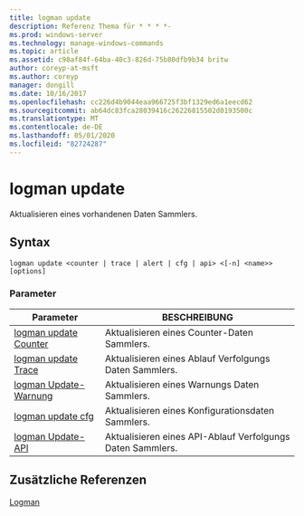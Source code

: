 ```yaml
---
title: logman update
description: Referenz Thema für * * * *-
ms.prod: windows-server
ms.technology: manage-windows-commands
ms.topic: article
ms.assetid: c98af84f-64ba-40c3-826d-75b80dfb9b34 britw
author: coreyp-at-msft
ms.author: coreyp
manager: dongill
ms.date: 10/16/2017
ms.openlocfilehash: cc226d4b9044eaa966725f3bf1329ed6a1eecd62
ms.sourcegitcommit: ab64dc83fca28039416c26226815502d0193500c
ms.translationtype: MT
ms.contentlocale: de-DE
ms.lasthandoff: 05/01/2020
ms.locfileid: "82724287"
---
```

# <a name="logman-update"></a>logman update



Aktualisieren eines vorhandenen Daten Sammlers.

## <a name="syntax"></a>Syntax

```
logman update <counter | trace | alert | cfg | api> <[-n] <name>> [options]
```

### <a name="parameters"></a>Parameter

|Parameter|BESCHREIBUNG|
|---------|-----------|
|[logman update Counter](logman-update-counter.md)|Aktualisieren eines Counter-Daten Sammlers.|
|[logman update Trace](logman-update-trace.md)|Aktualisieren eines Ablauf Verfolgungs Daten Sammlers.|
|[logman Update-Warnung](logman-update-alert.md)|Aktualisieren eines Warnungs Daten Sammlers.|
|[logman update cfg](logman-update-cfg.md)|Aktualisieren eines Konfigurationsdaten Sammlers.|
|[logman Update-API](logman-update-api.md)|Aktualisieren eines API-Ablauf Verfolgungs Daten Sammlers.|

## <a name="additional-references"></a>Zusätzliche Referenzen

[Logman](logman.md)